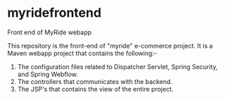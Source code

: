 # myridefrontend
Front end of MyRide webapp

This repository is the front-end of "myride" e-commerce project. It is a Maven webapp project that contains the following:-
1. The configuration files related to Dispatcher Servlet, Spring Security, and Spring Webflow.
2. The controllers that communicates with the backend.
3. The JSP's that contains the view of the entire project.

